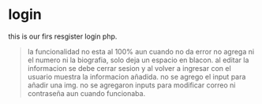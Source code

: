 # login

this is our firs resgister login php.

>la funcionalidad no esta al 100% aun cuando no da error no agrega ni el numero ni la biografia, solo deja un espacio en blacon.
>al editar la informacion se debe cerrar sesion y al volver a ingresar con el usuario muestra la informacion añadida.
>no se agrego el input para añadir una img.
>no se agregaron inputs para modificar correo ni contraseña aun cuando funcionaba.